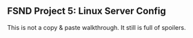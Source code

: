 ## FSND Project 5: Linux Server Config

This is not a copy & paste walkthrough. It still is full of spoilers.
